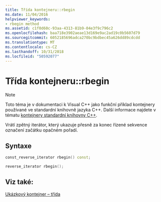 ```yaml
---
title: Třída kontejneru::rbegin
ms.date: 11/04/2016
helpviewer_keywords:
- rbegin method
ms.assetid: c1f0d60c-93aa-4313-81b9-04e3f9c796c2
ms.openlocfilehash: baa718e3902aeae13d169e9ac2ad19c0b5607d79
ms.sourcegitcommit: 6052185696adca270bc9bdbec45a626dd89cdcdd
ms.translationtype: MT
ms.contentlocale: cs-CZ
ms.lasthandoff: 10/31/2018
ms.locfileid: "50592077"
---
```

# <a name="container-classrbegin"></a>Třída kontejneru::rbegin

> [!NOTE]
> Toto téma je v dokumentaci k Visual C++ jako funkční příklad kontejnery používané ve standardní knihovně jazyka C++. Další informace najdete v tématu [kontejnery standardní knihovny C++](../standard-library/stl-containers.md).

Vrátí zpětný iterátor, který ukazuje přesně za konec řízené sekvence označení začátku opačném pořadí.

## <a name="syntax"></a>Syntaxe

```cpp
const_reverse_iterator rbegin() const;

reverse_iterator rbegin();
```

## <a name="see-also"></a>Viz také:

[Ukázkový kontejner – třída](../standard-library/sample-container-class.md)<br/>
